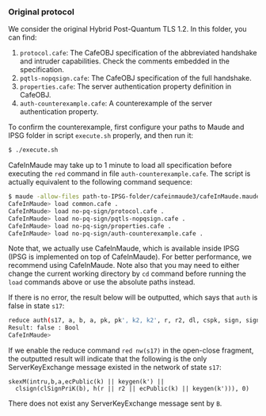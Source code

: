 ### Original protocol
We consider the original Hybrid Post-Quantum TLS 1.2.
In this folder, you can find:
1. `protocol.cafe`: The CafeOBJ specification of the abbreviated handshake and intruder capabilities. Check the comments embedded in the specification.
2. `pqtls-nopqsign.cafe`: The CafeOBJ specification of the full handshake.
3. `properties.cafe`: The server authentication property definition in CafeOBJ.
4. `auth-counterexample.cafe`: A counterexample of the server authentication property.

To confirm the counterexample, first configure your paths to Maude and IPSG folder in script `execute.sh` properly, and then run it:

```bash
$ ./execute.sh
```

CafeInMaude may take up to 1 minute to load all specification before executing the `red` command in file `auth-counterexample.cafe`.
The script is actually equivalent to the following command sequence:

```bash
$ maude -allow-files path-to-IPSG-folder/cafeinmaude3/cafeInMaude.maude
CafeInMaude> load common.cafe .
CafeInMaude> load no-pq-sign/protocol.cafe .
CafeInMaude> load no-pq-sign/pqtls-nopqsign.cafe .
CafeInMaude> load no-pq-sign/properties.cafe .
CafeInMaude> load no-pq-sign/auth-counterexample.cafe .
```

Note that, we actually use CafeInMaude, which is available inside IPSG (IPSG is implemented on top of CafeInMaude). 
For better performance, we recommend using CafeInMaude.
Note also that you may need to either change the current working directory by `cd` command before running the `load` commands above or use the absolute paths instead.

If there is no error, the result below will be outputted, which says that `auth` is false in state `s17`:
```bash
reduce auth(s17, a, b, a, pk, pk', k2, k2', r, r2, dl, cspk, sign, sign2, 0) .
Result: false : Bool
CafeInMaude>
```

If we enable the reduce command `red nw(s17)` in the open-close fragment, the outputted result will indicate that the following is the only ServerKeyExchange message existed in the network of state `s17`:

```
skexM(intru,b,a,ecPublic(k) || keygen(k') ||
  clsign(clSignPriK(b), h(r || r2 || ecPublic(k) || keygen(k'))), 0)
```

There does not exist any ServerKeyExchange message sent by `B`.